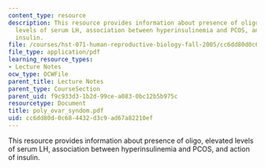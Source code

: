 ```yaml
---
content_type: resource
description: This resource provides information about presence of oligo, elevated
  levels of serum LH, association between hyperinsulinemia and PCOS, and action of
  insulin.
file: /courses/hst-071-human-reproductive-biology-fall-2005/cc6dd80d0c684432d3c9ad67a82210ef_poly_ovar_syndom.pdf
file_type: application/pdf
learning_resource_types:
- Lecture Notes
ocw_type: OCWFile
parent_title: Lecture Notes
parent_type: CourseSection
parent_uid: f9c933d3-1b2d-99ce-a083-0bc12b5b975c
resourcetype: Document
title: poly_ovar_syndom.pdf
uid: cc6dd80d-0c68-4432-d3c9-ad67a82210ef
---
```

This resource provides information about presence of oligo, elevated levels of serum LH, association between hyperinsulinemia and PCOS, and action of insulin.

